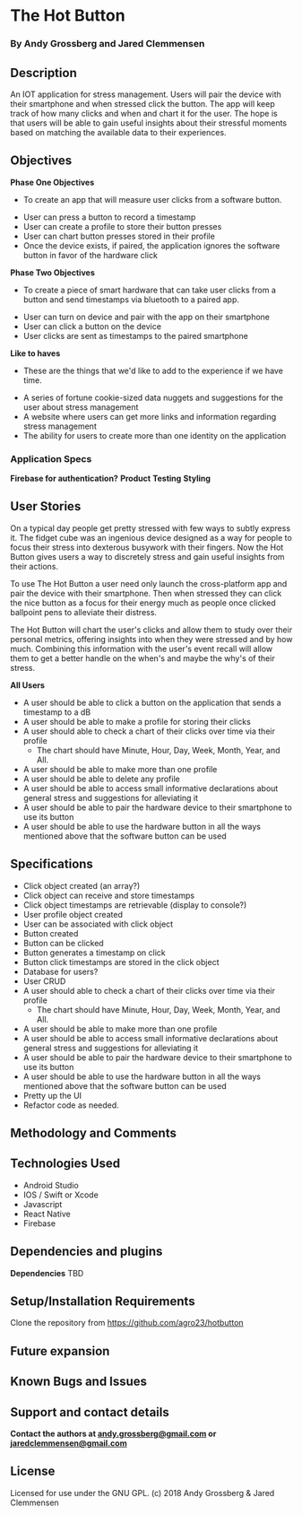 # The Hot Button

### By Andy Grossberg and Jared Clemmensen

## Description
An IOT application for stress management. Users will pair the device with their smartphone and when stressed click the button. The app will keep track of how many clicks and when and chart it for the user. The hope is that users will be able to gain useful insights about their stressful moments based on matching the available data to their experiences.

## Objectives

**Phase One Objectives**
- To create an app that will measure user clicks from a software button.

* User can press a button to record a timestamp
* User can create a profile to store their button presses
* User can chart button presses stored in their profile
* Once the device exists, if paired, the application ignores the software button in favor of the hardware click

**Phase Two Objectives**
- To create a piece of smart hardware that can take user clicks from a button and send timestamps via bluetooth to a paired app.

* User can turn on device and pair with the app on their smartphone
* User can click a button on the device
* User clicks are sent as timestamps to the paired smartphone

**Like to haves**
- These are the things that we'd like to add to the experience if we have time.

* A series of fortune cookie-sized data nuggets and suggestions for the user about stress management
* A website where users can get more links and information regarding stress management
* The ability for users to create more than one identity on the application

### Application Specs

**Firebase for authentication?**
**Product**
**Testing**
**Styling**

## User Stories
On a typical day people get pretty stressed with few ways to subtly express it. The fidget cube was an ingenious device designed as a way for people to focus their stress into dexterous busywork with their fingers. Now the Hot Button gives users a way to discretely stress and gain useful insights from their actions.

To use The Hot Button a user need only launch the cross-platform app and pair the device with their smartphone. Then when stressed they can click the nice button as a focus for their energy much as people once clicked ballpoint pens to alleviate their distress.

The Hot Button will chart the user's clicks and allow them to study over their personal metrics, offering insights into when they were stressed and by how much. Combining this information with the user's event recall will allow them to get a better handle on the when's and maybe the why's of their stress.  

**All Users**
* A user should be able to click a button on the application that sends a timestamp to a dB
* A user should be able to make a profile for storing their clicks
* A user should able to check a chart of their clicks over time via their profile
  - The chart should have Minute, Hour, Day, Week, Month, Year, and All.
* A user should be able to make more than one profile
* A user should be able to delete any profile
* A user should be able to access small informative declarations about general stress and suggestions for alleviating it
* A user should be able to pair the hardware device to their smartphone to use its button
* A user should be able to use the hardware button in all the ways mentioned above that the software button can be used

## Specifications
* Click object created (an array?)
* Click object can receive and store timestamps
* Click object timestamps are retrievable (display to console?)
* User profile object created
* User can be associated with click object
* Button created
* Button can be clicked
* Button generates a timestamp on click
* Button click timestamps are stored in the click object
* Database for users?
* User CRUD
* A user should able to check a chart of their clicks over time via their profile
  - The chart should have Minute, Hour, Day, Week, Month, Year, and All.
* A user should be able to make more than one profile
* A user should be able to access small informative declarations about general stress and suggestions for alleviating it
* A user should be able to pair the hardware device to their smartphone to use its button
* A user should be able to use the hardware button in all the ways mentioned above that the software button can be used
* Pretty up the UI
* Refactor code as needed.

## Methodology and Comments

## Technologies Used

* Android Studio
* IOS / Swift or Xcode
* Javascript
* React Native
* Firebase

## Dependencies and plugins

**Dependencies**
TBD

## Setup/Installation Requirements
Clone the repository from https://github.com/agro23/hotbutton

## Future expansion

## Known Bugs and Issues

## Support and contact details

**Contact the authors at andy.grossberg@gmail.com or jaredclemmensen@gmail.com**

## License
Licensed for use under the GNU GPL. (c) 2018 Andy Grossberg & Jared Clemmensen
